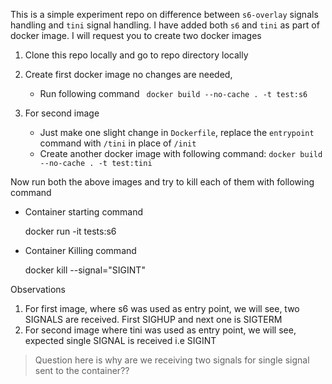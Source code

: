 This is a simple experiment repo on difference between `s6-overlay` signals handling and `tini` signal handling. I have added both `s6` and `tini` as part of docker image. I will request you to create two docker images

 1. Clone this repo locally and go to repo directory locally
 2. Create first docker image no changes are needed,
     - Run following command
` docker build --no-cache . -t test:s6`

 3. For second image
	 - Just make one slight change in `Dockerfile`, replace the `entrypoint` command with `/tini` in place of `/init`
	 - Create another docker image with following command: `docker build --no-cache . -t test:tini`

Now run both the above images and try to kill each of them with following command
- Container starting command

    docker run -it tests:s6

 - Container Killing command

     docker kill --signal="SIGINT" <containerIdHere>

Observations
1. For first image, where s6 was used as entry point, we will see, two SIGNALS are received. First SIGHUP and next one is SIGTERM
2. For second image where tini was used as entry point, we will see, expected single SIGNAL is received i.e SIGINT

> Question here is why are we receiving two signals for single signal
> sent to the container??




